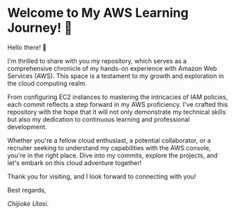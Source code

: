 # Welcome to My AWS Learning Journey! 🚀

Hello there! 👋

I'm thrilled to share with you my repository, which serves as a comprehensive chronicle of my hands-on experience with Amazon Web Services (AWS). This space is a testament to my growth and exploration in the cloud computing realm.

From configuring EC2 instances to mastering the intricacies of IAM policies, each commit reflects a step forward in my AWS proficiency. I've crafted this repository with the hope that it will not only demonstrate my technical skills but also my dedication to continuous learning and professional development.

Whether you're a fellow cloud enthusiast, a potential collaborator, or a recruiter seeking to understand my capabilities with the AWS console, you're in the right place. Dive into my commits, explore the projects, and let's embark on this cloud adventure together!

Thank you for visiting, and I look forward to connecting with you!

Best regards,

_Chijioke Ulasi_.

